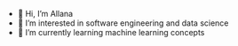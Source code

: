 - 👋 Hi, I’m Allana
- 👀 I’m interested in software engineering and data science
- 🌱 I’m currently learning machine learning concepts

<!---
s3720730/s3720730 is a ✨ special ✨ repository because its `README.md` (this file) appears on your GitHub profile.
You can click the Preview link to take a look at your changes.
--->

